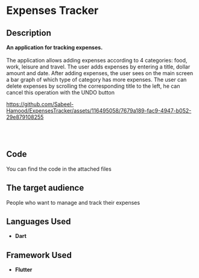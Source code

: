 <h1>Expenses Tracker</h1>



<h2>Description</h2>
<b>An application for tracking expenses.
</b>
<br />
<br />
The application allows adding expenses according to 4 categories: food, work, leisure and travel.
The user adds expenses by entering a title, dollar amount and date.
After adding expenses, the user sees on the main screen a bar graph of which type of category has more expenses.
The user can delete expenses by scrolling the corresponding title to the left, he can cancel this operation with the UNDO button


https://github.com/Sabeel-Hamood/ExpensesTracker/assets/116495058/7679a189-fac9-4947-b052-29e879108255



<br />
<br />

<h2> Code</h2>
  You can find the code in the attached files
<h2>The target audience</h2>

People who want to manage and track their expenses
<h2>Languages Used</h2>

- <b>Dart </b>
<h2>Framework Used</h2>

- <b>Flutter</b>







<!--
 ```diff
- text in red
+ text in green
! text in orange
# text in gray
@@ text in purple (and bold)@@
```
--!>
